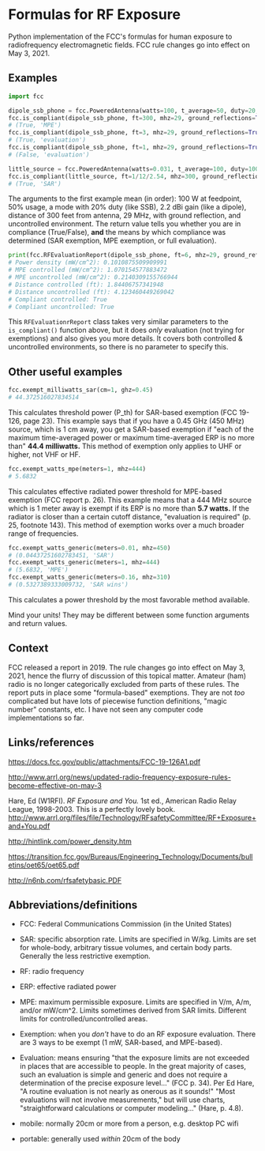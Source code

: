 # Formulas for RF Exposure

Python implementation of the FCC's formulas for human exposure to
radiofrequency electromagnetic fields. FCC rule changes go into effect on May
3, 2021.


## Examples

```python
import fcc

dipole_ssb_phone = fcc.PoweredAntenna(watts=100, t_average=50, duty=20, dbi=2.2)
fcc.is_compliant(dipole_ssb_phone, ft=300, mhz=29, ground_reflections=True, controlled=False)  # very far
# (True, 'MPE')
fcc.is_compliant(dipole_ssb_phone, ft=3, mhz=29, ground_reflections=True, controlled=True)  # closer
# (True, 'evaluation')
fcc.is_compliant(dipole_ssb_phone, ft=1, mhz=29, ground_reflections=True, controlled=True)  # too close
# (False, 'evaluation')

little_source = fcc.PoweredAntenna(watts=0.031, t_average=100, duty=100, dbi=0)
fcc.is_compliant(little_source, ft=1/12/2.54, mhz=300, ground_reflections=True, controlled=False)  # quite nearby
# (True, 'SAR')

```

The arguments to the first example mean (in order): 100 W at feedpoint, 50% usage, a mode with 20% duty
(like SSB), 2.2 dBi gain (like a dipole), distance of 300 feet from antenna, 29 MHz, with ground reflection, and
uncontrolled environment. The return value tells you whether you are in compliance (True/False), **and** the means by
which compliance was determined (SAR exemption, MPE exemption, or full evaluation).

```python
print(fcc.RFEvaluationReport(dipole_ssb_phone, ft=6, mhz=29, ground_reflections=True))
# Power density (mW/cm^2): 0.1010875509909991
# MPE controlled (mW/cm^2): 1.070154577883472
# MPE uncontrolled (mW/cm^2): 0.2140309155766944
# Distance controlled (ft): 1.84406757341948
# Distance uncontrolled (ft): 4.123460449269042
# Compliant controlled: True
# Compliant uncontrolled: True
```

This `RFEvaluationrReport` class takes very similar parameters to the `is_compliant()` function above, but it does
*only* evaluation (not trying for exemptions) and also gives you more details. It covers both controlled & uncontrolled
environments, so there is no parameter to specify this.


## Other useful examples

```python
fcc.exempt_milliwatts_sar(cm=1, ghz=0.45)
# 44.372516027834514
```

This calculates threshold power (P_th) for SAR-based exemption (FCC
19-126, page 23). This example says that if you have a 0.45 GHz (450
MHz) source, which is 1 cm away, you get a SAR-based exemption if
"each of the maximum time-averaged power or maximum time-averaged ERP
is no more than" **44.4 milliwatts.** This method of exemption only
applies to UHF or higher, not VHF or HF.

```python
fcc.exempt_watts_mpe(meters=1, mhz=444)
# 5.6832
```

This calculates effective radiated power threshold for MPE-based
exemption (FCC report p. 26). This example means that a 444 MHz source
which is 1 meter away is exempt if its ERP is no more than **5.7
watts.** If the radiator is closer than a certain cutoff distance,
"evaluation is required" (p. 25, footnote 143). This method of
exemption works over a much broader range of frequencies.

```python
fcc.exempt_watts_generic(meters=0.01, mhz=450)
# (0.04437251602783451, 'SAR')
fcc.exempt_watts_generic(meters=1, mhz=444)
# (5.6832, 'MPE')
fcc.exempt_watts_generic(meters=0.16, mhz=310)
# (0.5327389333009732, 'SAR wins')
```

This calculates a power threshold by the most favorable method
available.

Mind your units! They may be different between some function arguments and
return values.


## Context

FCC released a report in 2019. The rule changes go into effect on May
3, 2021, hence the flurry of discussion of this topical matter.
Amateur (ham) radio is no longer categorically excluded from parts of
these rules. The report puts in place some "formula-based" exemptions.
They are not *too* complicated but have lots of piecewise function
definitions, "magic number" constants, etc. I have not seen any
computer code implementations so far.


## Links/references

https://docs.fcc.gov/public/attachments/FCC-19-126A1.pdf

http://www.arrl.org/news/updated-radio-frequency-exposure-rules-become-effective-on-may-3

Hare, Ed (W1RFI). *RF Exposure and You.* 1st ed., American Radio Relay
League, 1998-2003. This is a perfectly lovely book.
http://www.arrl.org/files/file/Technology/RFsafetyCommittee/RF+Exposure+and+You.pdf

http://hintlink.com/power_density.htm
 
https://transition.fcc.gov/Bureaus/Engineering_Technology/Documents/bulletins/oet65/oet65.pdf

http://n6nb.com/rfsafetybasic.PDF


## Abbreviations/definitions

- FCC: Federal Communications Commission (in the United States)

- SAR: specific absorption rate. Limits are specified in W/kg. Limits
  are set for whole-body, arbitrary tissue volumes, and certain body
  parts. Generally the less restrictive exemption.

- RF: radio frequency

- ERP: effective radiated power

- MPE: maximum permissible exposure. Limits are specified in V/m, A/m,
  and/or mW/cm^2. Limits sometimes derived from SAR limits. Different
  limits for controlled/uncontrolled areas.

- Exemption: when you *don't* have to do an RF exposure evaluation.
  There are 3 ways to be exempt (1 mW, SAR-based, and MPE-based).

- Evaluation: means ensuring "that the exposure limits are not
  exceeded in places that are accessible to people. In the great
  majority of cases, such an evaluation is simple and generic and does
  not require a determination of the precise exposure level..."
  (FCC p. 34). Per Ed Hare, "A routine evaluation is not nearly
  as onerous as it sounds!" "Most evaluations will not involve
  measurements," but will use charts, "straightforward calculations or
  computer modeling..." (Hare, p. 4.8).

- mobile: normally 20cm or more from a person, e.g. desktop PC wifi

- portable: generally used *within* 20cm of the body
